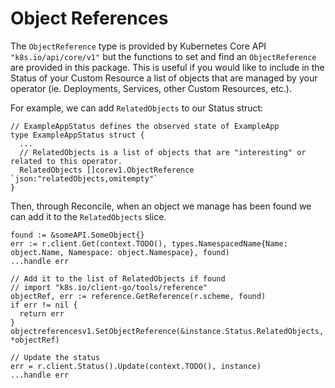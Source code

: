 Object References
=================

The `ObjectReference` type is provided by Kubernetes Core API
`"k8s.io/api/core/v1"` but the functions to set and find an `ObjectReference`
are provided in this package. This is useful if you would like
to include in the Status of your Custom Resource a list of objects
that are managed by your operator (ie. Deployments, Services, other
Custom Resources, etc.).

For example, we can add `RelatedObjects` to our Status struct:

```
// ExampleAppStatus defines the observed state of ExampleApp
type ExampleAppStatus struct {
  ...
  // RelatedObjects is a list of objects that are "interesting" or related to this operator.
  RelatedObjects []corev1.ObjectReference `json:"relatedObjects,omitempty"`
}
```

Then, through Reconcile, when an object we manage has been found we can add it to
the `RelatedObjects` slice.

```
found := &someAPI.SomeObject{}
err := r.client.Get(context.TODO(), types.NamespacedName{Name: object.Name, Namespace: object.Namespace}, found)
...handle err

// Add it to the list of RelatedObjects if found
// import "k8s.io/client-go/tools/reference"
objectRef, err := reference.GetReference(r.scheme, found)
if err != nil {
  return err
}
objectreferencesv1.SetObjectReference(&instance.Status.RelatedObjects, *objectRef)

// Update the status
err = r.client.Status().Update(context.TODO(), instance)
...handle err
```
